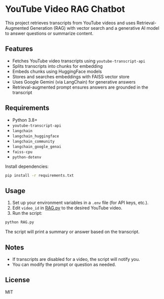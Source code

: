 # YouTube Video RAG Chatbot

This project retrieves transcripts from YouTube videos and uses Retrieval-Augmented Generation (RAG) with vector search and a generative AI model to answer questions or summarize content.

## Features

- Fetches YouTube video transcripts using `youtube-transcript-api`
- Splits transcripts into chunks for embedding
- Embeds chunks using HuggingFace models
- Stores and searches embeddings with FAISS vector store
- Uses Google Gemini (via LangChain) for generative answers
- Retrieval-augmented prompt ensures answers are grounded in the transcript

## Requirements

- Python 3.8+
- `youtube-transcript-api`
- `langchain`
- `langchain_huggingface`
- `langchain_community`
- `langchain_google_genai`
- `faiss-cpu`
- `python-dotenv`

Install dependencies:

```sh
pip install -r requirements.txt
```

## Usage

1. Set up your environment variables in a `.env` file (for API keys, etc.).
2. Edit `video_id` in [RAG.py](RAG.py) to the desired YouTube video.
3. Run the script:

```sh
python RAG.py
```

The script will print a summary or answer based on the transcript.

## Notes

- If transcripts are disabled for a video, the script will notify you.
- You can modify the prompt or question as needed.

## License

MIT
